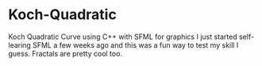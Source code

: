 # Koch-Quadratic
Koch Quadratic Curve using C++ with SFML for graphics
I just started self-learing SFML a few weeks ago and this was a fun way to test my skill I guess.
Fractals are pretty cool too.
